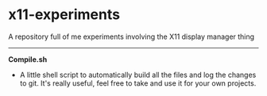 # x11-experiments
A repository full of me experiments involving the X11 display manager thing


------
**Compile.sh**

- A little shell script to automatically build all the files and log the changes
to git.
It's really useful, feel free to take and use it for your own projects.
